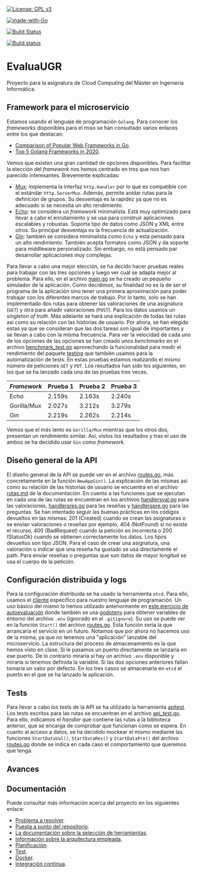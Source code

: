 [![License: GPL v3](https://img.shields.io/badge/License-GPLv3-blue.svg)](https://www.gnu.org/licenses/gpl-3.0)

[![made-with-Go](https://img.shields.io/badge/Made%20with-Go-1f425f.svg)](http://golang.org)

[![Build Status](https://travis-ci.com/PedroMFC/EvaluaUGR.svg?branch=main)](https://travis-ci.com/PedroMFC/EvaluaUGR)

[![Build status](https://ci.appveyor.com/api/projects/status/j0jnyv7lgm7mkjkn?svg=true)](https://ci.appveyor.com/project/PedroMFC/evaluaugr)

# EvaluaUGR
Proyecto para la asignatura de Cloud Computing del Máster en Ingeniería Informática.

## Framework para el microservicio

Estamos usando el lenguaje de programación `Golang`. Para conocer los *frameworks* disponibles para el miso se han consultado varios enlaces entre los que destacan:
* [Comparison of Popular Web Frameworks in Go](https://dzone.com/articles/comparison-of-popular-web-frameworks-in-go).
* [Top 5 Golang Frameworks in 2020](https://www.geeksforgeeks.org/top-5-golang-frameworks-in-2020/).

Vemos que existen una gran cantidad de opciones disponibles. Para facilitar la elección del *framework* nos hemos centrado en tres que nos han parecido interesantes. Brevemente explicadas:

* [Mux](https://github.com/gorilla/mux): implementa la interfaz `http.Handler` por lo que es compatible con el estándar `http.ServerMux`. Además, permite anidar rutas para la definición de grupos. Su desventaja es la rapidez ya que no es adecuado si se necesita un alto rendimiento.
* [Echo](https://github.com/labstack/echo): se considera un *framework* minimalista. Está muy optimizado para llevar a cabo el enrutamiento y se usa para construir aplicaciones escalables y robustas. Soporta tipo de datos como JSON y XML entre otros. Su principal desventaja es la frecuencia de actualización.
* [Gin](https://github.com/gin-gonic/gin): también se considera minimalista como `Echo` y está pensado para un alto rendimiento. También acepta formatos como JSON y da soporte para middleware personalizado. Sin embargo, no está pensado par desarrollar aplicaciones muy complejas.

Para llevar a cabo una mejor elección, se ha decido hacer pruebas reales para trabajar con las tres opciones y luego ver cuál se adapta mejor al problema. Para ello, en el archivo [main.go](./cmd/prueba/main.go) se ha creado un pequeño simulador de la aplicación. Como decidimos, su finalidad no es la de ser el programa de la aplicación sino tener una primera aproximación para poder trabajar con los diferentes marcos de trabajo. Por lo tanto, solo se han implementado dos rutas para obtener las valoraciones de una asignatura (`GET`) y otra para añadir valoraciones (`POST`). Para los datos usamos un *singleton of truth*. Más adelante se hará una explicación de todas las rutas así como su relación con las historias de usuario. Por ahora, se han elegido estas ya que se consideran que las dos tareas son igual de importantes y se llevan a cabo con la misma frecuencia. Para ver la velocidad de cada uno de los opciones de las opciones se han creado unos *benchmarks* en el archivo [benchmark_test.go](./tests/benchmark_test.go) aprovechando la funcionalidad para medir el rendimiento  del paquete [testing](https://golang.org/pkg/testing/) que también usamos para la automatización de tests. En estas pruebas estamos realizando el mismo número de peticiones `GET` y `PUT`. Los resultados han sido los siguientes, en los que se ha lanzado cada una de las pruebas tres veces.

| *Framework* | Prueba 1 | Prueba 2 | Prueba 3 |
| -- | -- | -- | --- |
| Echo | 2.159s | 2.163s | 2.240s |
| Gorilla/Mux | 2.027s | 3.212s | 3.279s |
| Gin |  2.219s | 2.262s | 2.214s |

Vemos que el más lento es `Gorilla/Mux` mientras que los otros dos, presentan un rendimiento similar. Así, vistos los resultados y tras el uso de ambos se ha decidido usar `Gin` como *framework*.

## Diseño general de la API

El diseño general de la API se puede ver en el archivo [routes.go](cmd/server/routes.go), más concretamente en la función `NewAppGin()`. La explicación de las mismas así como su relación de las historias de usuario se encuentra en el archivo [rutas.md](docs/rutas.md) de la documentación. En cuento a las funciones que se ejecutan en cada una de las rutas se encuentran en los archivos [handlersval.go](internal/microval/handlersval/handlersval.go) para las valoraciones, [handlersres.go](internal/microres/handlersres/handlersres.go) para las reseñas y [handlerspre.go](internal/micropre/handlerspre/handlerspre.go) para las preguntas. Se han intentado seguir las buenas prácticas en los códigos devueltos en las mismas: 201 (Created) cuando se crean las asignaturas o se envían valoraciones o reseñas por ejemplo, 404 (NotFound) si no existe el recurso, 400 (BadRequest) cuando la petición es incorrecta o 200 (StatusOk) cuando se obtienen correctamente los datos. Los tipos devueltos son tipo JSON. Para el caso de crear una asignatura, una valoración o indicar que una reseña ha gustado se usa directamente el path. Para enviar reseñas o preguntas que son datos de mayor longitud se usa el cuerpo de la petición.

## Configuración distribuida y logs

Para la configuración distribuida se ha usado la herramienta `etcd`. Para ello, usamos el [cliente](https://github.com/etcd-io/etcd/tree/master/client/v3) específico para nuestro lenguaje de programación. Un uso básico del mismo lo hemos utilizado anteriormente en [este ejercicio de autoevaluación](https://github.com/PedroMFC/Autoevaluacion-CC/blob/main/semana%208-10/Ejercicio%201.md) donde también se usa [godotenv](https://github.com/joho/godotenv) para obtener variables de entorno del archivo `.env` (ignorado en el `.gitignore`). Su uso se puede ver en la función `Start()` del archivo [routes.go](cmd/server/routes.go). Esta función sería la que arrancaría el servicio en un futuro. Notamos que por ahora no hacemos uso de la misma, ya que no tenemos una "aplicación" lanzable del microservicio. La estructura del proceso de almacenamiento es la que hemos visto en clase. Si le pasamos un puerto directamente se lanzaría en ese puerto. De lo contrario miraría si hay un archivo `.env` disponible y miraría si tenemos definida la variable. Si las dos opciones anteriores fallan tomaría un valor por defecto. En los tres casos se almacenaría en `etcd` el puerto en el que se ha lanzado la aplicación.

## Tests

Para llevar a cabo los tests de la API se ha utilizado la herramienta [apitest](https://github.com/steinfletcher/apitest). Los tests escritos para las rutas se encuentran en el archivo [api_test.go](tests/api_test.go). Para ello, indicamos el *handler* que contiene las rutas a la biblioteca anterior, que se encarga de comprobar que funcionan como se espera. En cuanto al acceso a datos, se ha decidido mockear el mismo mediante las funciones `StartDataVal()`, `StartDataRes()` y `StartDataPre()` del archivo [routes.go](cmd/server/routes.go) donde se indica en cada caso el comportamiento que queremos que tenga. 

## Avances


## Documentación
Puede consultar más información acerca del proyecto en los siguientes enlace:

* [Problema a resolver][problema].
* [Puesta a punto del repositorio][configGitHub].
* [La documentación sobre la selección de herramientas][herramientas].
* [Información sobre la arquitectura empleada][arquitectura].
* [Planificación][planificacion].
* [Test][tests].
* [Docker][dockerR].
* [Integración continua][CI].

[configGitHub]: https://pedromfc.github.io/EvaluaUGR/docs/configuracion_github
[herramientas]: https://pedromfc.github.io/EvaluaUGR/docs/seleccion_herramientas
[problema]: https://pedromfc.github.io/EvaluaUGR/docs/problema
[arquitectura]: https://pedromfc.github.io/EvaluaUGR/docs/arquitectura
[issues]: https://github.com/PedroMFC/EvaluaUGR/issues
[planificacion]: https://pedromfc.github.io/EvaluaUGR/docs/planificación
[docker]: https://pedromfc.github.io/EvaluaUGR/docs/docker
[tests]: https://pedromfc.github.io/EvaluaUGR/docs/tests
[dockerR]: https://pedromfc.github.io/EvaluaUGR/docs/docker_README
[CI]: https://pedromfc.github.io/EvaluaUGR/docs/CI

[mAuxiliar]: https://github.com/PedroMFC/EvaluaUGR/milestone/2
[mPreguntas]: https://github.com/PedroMFC/EvaluaUGR/milestone/5
[mErrores]: https://github.com/PedroMFC/EvaluaUGR/milestone/3
[mEstructura]: https://github.com/PedroMFC/EvaluaUGR/milestone/7
[mResenias]: https://github.com/PedroMFC/EvaluaUGR/milestone/6
[mDocumentacion]: https://github.com/PedroMFC/EvaluaUGR/milestone/1
[mValoraciones]: https://github.com/PedroMFC/EvaluaUGR/milestone/4
[mTests]: https://github.com/PedroMFC/EvaluaUGR/milestone/8

[hu1]: https://github.com/PedroMFC/EvaluaUGR/issues/12
[hu2]: https://github.com/PedroMFC/EvaluaUGR/issues/13
[hu3]: https://github.com/PedroMFC/EvaluaUGR/issues/14
[hu4]: https://github.com/PedroMFC/EvaluaUGR/issues/15
[hu5]: https://github.com/PedroMFC/EvaluaUGR/issues/16
[hu6]: https://github.com/PedroMFC/EvaluaUGR/issues/17
[hu7]: https://github.com/PedroMFC/EvaluaUGR/issues/18
[hu8]: https://github.com/PedroMFC/EvaluaUGR/issues/19
[hu9]: https://github.com/PedroMFC/EvaluaUGR/issues/20
[hu10]: https://github.com/PedroMFC/EvaluaUGR/issues/62
[hu11]: https://github.com/PedroMFC/EvaluaUGR/issues/63
[hu12]: https://github.com/PedroMFC/EvaluaUGR/issues/75
[hu13]: https://github.com/PedroMFC/EvaluaUGR/issues/79
[hu14]: https://github.com/PedroMFC/EvaluaUGR/issues/80
[hu15]: https://github.com/PedroMFC/EvaluaUGR/issues/81
[hu16]: https://github.com/PedroMFC/EvaluaUGR/issues/82

[i1]: https://github.com/PedroMFC/EvaluaUGR/issues/1
[i2]: https://github.com/PedroMFC/EvaluaUGR/issues/2
[i3]: https://github.com/PedroMFC/EvaluaUGR/issues/3
[i4]: https://github.com/PedroMFC/EvaluaUGR/issues/4
[i5]: https://github.com/PedroMFC/EvaluaUGR/issues/5
[i6]: https://github.com/PedroMFC/EvaluaUGR/issues/6
[i7]: https://github.com/PedroMFC/EvaluaUGR/issues/7
[i8]: https://github.com/PedroMFC/EvaluaUGR/issues/8
[i9]: https://github.com/PedroMFC/EvaluaUGR/issues/9
[i10]: https://github.com/PedroMFC/EvaluaUGR/issues/10
[i11]: https://github.com/PedroMFC/EvaluaUGR/issues/11
[i12]: https://github.com/PedroMFC/EvaluaUGR/issues/12
[i13]: https://github.com/PedroMFC/EvaluaUGR/issues/13
[i14]: https://github.com/PedroMFC/EvaluaUGR/issues/14
[i15]: https://github.com/PedroMFC/EvaluaUGR/issues/15
[i16]: https://github.com/PedroMFC/EvaluaUGR/issues/16
[i17]: https://github.com/PedroMFC/EvaluaUGR/issues/17
[i18]: https://github.com/PedroMFC/EvaluaUGR/issues/18
[i19]: https://github.com/PedroMFC/EvaluaUGR/issues/19
[i20]: https://github.com/PedroMFC/EvaluaUGR/issues/20
[i21]: https://github.com/PedroMFC/EvaluaUGR/issues/21
[i22]: https://github.com/PedroMFC/EvaluaUGR/issues/22
[i23]: https://github.com/PedroMFC/EvaluaUGR/issues/23
[i24]: https://github.com/PedroMFC/EvaluaUGR/issues/24
[i25]: https://github.com/PedroMFC/EvaluaUGR/issues/25
[i26]: https://github.com/PedroMFC/EvaluaUGR/issues/26
[i27]: https://github.com/PedroMFC/EvaluaUGR/issues/27
[i28]: https://github.com/PedroMFC/EvaluaUGR/issues/28
[i29]: https://github.com/PedroMFC/EvaluaUGR/issues/29
[i30]: https://github.com/PedroMFC/EvaluaUGR/issues/30
[i31]: https://github.com/PedroMFC/EvaluaUGR/issues/31
[i32]: https://github.com/PedroMFC/EvaluaUGR/issues/32
[i33]: https://github.com/PedroMFC/EvaluaUGR/issues/33
[i34]: https://github.com/PedroMFC/EvaluaUGR/issues/34
[i35]: https://github.com/PedroMFC/EvaluaUGR/issues/35
[i36]: https://github.com/PedroMFC/EvaluaUGR/issues/36
[i37]: https://github.com/PedroMFC/EvaluaUGR/issues/37
[i38]: https://github.com/PedroMFC/EvaluaUGR/issues/38
[i39]: https://github.com/PedroMFC/EvaluaUGR/issues/39
[i40]: https://github.com/PedroMFC/EvaluaUGR/issues/40
[i41]: https://github.com/PedroMFC/EvaluaUGR/issues/41
[i42]: https://github.com/PedroMFC/EvaluaUGR/issues/42
[i43]: https://github.com/PedroMFC/EvaluaUGR/issues/43
[i44]: https://github.com/PedroMFC/EvaluaUGR/issues/44
[i45]: https://github.com/PedroMFC/EvaluaUGR/issues/45
[i46]: https://github.com/PedroMFC/EvaluaUGR/issues/46
[i47]: https://github.com/PedroMFC/EvaluaUGR/issues/47
[i48]: https://github.com/PedroMFC/EvaluaUGR/issues/48
[i49]: https://github.com/PedroMFC/EvaluaUGR/issues/49
[i50]: https://github.com/PedroMFC/EvaluaUGR/issues/50
[i51]: https://github.com/PedroMFC/EvaluaUGR/issues/51
[i52]: https://github.com/PedroMFC/EvaluaUGR/issues/52
[i53]: https://github.com/PedroMFC/EvaluaUGR/issues/53
[i54]: https://github.com/PedroMFC/EvaluaUGR/issues/54
[i55]: https://github.com/PedroMFC/EvaluaUGR/issues/55
[i56]: https://github.com/PedroMFC/EvaluaUGR/issues/56
[i57]: https://github.com/PedroMFC/EvaluaUGR/issues/57
[i58]: https://github.com/PedroMFC/EvaluaUGR/issues/58
[i59]: https://github.com/PedroMFC/EvaluaUGR/issues/59
[i60]: https://github.com/PedroMFC/EvaluaUGR/issues/60

[i70]: https://github.com/PedroMFC/EvaluaUGR/issues/70
[i71]: https://github.com/PedroMFC/EvaluaUGR/issues/71
[i72]: https://github.com/PedroMFC/EvaluaUGR/issues/72
